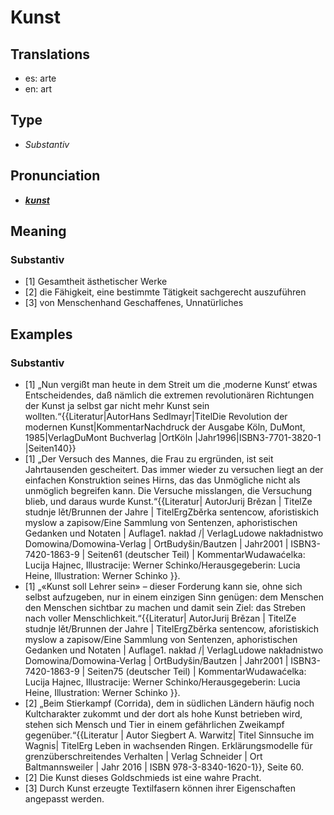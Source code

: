 # Kunst
## Translations
- es: arte
- en: art
## Type
- _Substantiv_
## Pronunciation
- **_[kʊnst](https://commons.wikimedia.org/wiki/File:De-Kunst.ogg)_**
## Meaning
### Substantiv
- [1] Gesamtheit ästhetischer Werke
- [2] die Fähigkeit, eine bestimmte Tätigkeit sachgerecht auszuführen
- [3] von Menschenhand Geschaffenes, Unnatürliches
## Examples
### Substantiv
- [1] „Nun vergißt man heute in dem Streit um die ‚moderne Kunst‘ etwas Entscheidendes, daß nämlich die extremen revolutionären Richtungen der Kunst ja selbst gar nicht mehr Kunst sein wollten.“<ref>{{Literatur|AutorHans Sedlmayr|TitelDie Revolution der modernen Kunst|KommentarNachdruck der Ausgabe Köln, DuMont, 1985|VerlagDuMont Buchverlag |OrtKöln |Jahr1996|ISBN3-7701-3820-1 |Seiten140}}</ref>
- [1] „Der Versuch des Mannes, die Frau zu ergründen, ist seit Jahrtausenden gescheitert. Das immer wieder zu versuchen liegt an der einfachen Konstruktion seines Hirns, das das Unmögliche nicht als unmöglich begreifen kann. Die Versuche misslangen, die Versuchung blieb, und daraus wurde Kunst.“<ref>{{Literatur| AutorJurij Brězan | TitelZe studnje lět/Brunnen der Jahre | TitelErgZběrka sentencow, aforistiskich myslow a zapisow/Eine Sammlung von Sentenzen, aphoristischen Gedanken und Notaten | Auflage1. nakład /| VerlagLudowe nakładnistwo Domowina/Domowina-Verlag | OrtBudyšin/Bautzen | Jahr2001 | ISBN3-7420-1863-9 | Seiten61 (deutscher Teil) | KommentarWudawaćelka: Lucija Hajnec, Illustracije: Werner Schinko/Herausgegeberin: Lucia Heine, Illustration: Werner Schinko }}.</ref>
- [1] „«Kunst soll Lehrer sein» – dieser Forderung kann sie, ohne sich selbst aufzugeben, nur in einem einzigen Sinn genügen: dem Menschen den Menschen sichtbar zu machen und damit sein Ziel: das Streben nach voller Menschlichkeit.“<ref>{{Literatur| AutorJurij Brězan | TitelZe studnje lět/Brunnen der Jahre | TitelErgZběrka sentencow, aforistiskich myslow a zapisow/Eine Sammlung von Sentenzen, aphoristischen Gedanken und Notaten | Auflage1. nakład /| VerlagLudowe nakładnistwo Domowina/Domowina-Verlag | OrtBudyšin/Bautzen | Jahr2001 | ISBN3-7420-1863-9 | Seiten75 (deutscher Teil) | KommentarWudawaćelka: Lucija Hajnec, Illustracije: Werner Schinko/Herausgegeberin: Lucia Heine, Illustration: Werner Schinko }}.</ref>
- [2] „Beim Stierkampf (Corrida), dem in südlichen Ländern häufig noch Kultcharakter zukommt und der dort als hohe Kunst betrieben wird, stehen sich Mensch und Tier in einem gefährlichen Zweikampf gegenüber.“<ref>{{Literatur | Autor Siegbert A. Warwitz| Titel Sinnsuche im Wagnis| TitelErg Leben in wachsenden Ringen. Erklärungsmodelle für grenzüberschreitendes Verhalten | Verlag Schneider | Ort Baltmannsweiler | Jahr 2016 | ISBN 978-3-8340-1620-1}}, Seite 60.</ref>
- [2] Die Kunst dieses Goldschmieds ist eine wahre Pracht.
- [3] Durch Kunst erzeugte Textilfasern können ihrer Eigenschaften angepasst werden.
